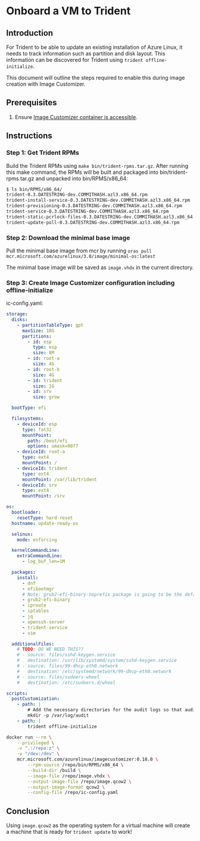 
# Onboard a VM to Trident

## Introduction

For Trident to be able to update an existing installation of Azure Linux, it needs to track information such as partition and disk layout.  This information can be discovered for Trident using `trident offline-initialize`.

This document will outline the steps required to enable this during image creation with Image Customizer.

## Prerequisites

1. Ensure [Image Customizer container is accessible](https://microsoft.github.io/azure-linux-image-tools/imagecustomizer/quick-start/quick-start.html).

## Instructions

### Step 1: Get Trident RPMs

Build the Trident RPMs using `make bin/trident-rpms.tar.gz`.  After running this make command, the RPMs will be built and packaged into bin/trident-rpms.tar.gz and unpacked into bin/RPMS/x86_64:

``` bash
$ ls bin/RPMS/x86_64/
trident-0.3.DATESTRING-dev.COMMITHASH.azl3.x86_64.rpm
trident-install-service-0.3.DATESTRING-dev.COMMITHASH.azl3.x86_64.rpm
trident-provisioning-0.3.DATESTRING-dev.COMMITHASH.azl3.x86_64.rpm
trident-service-0.3.DATESTRING-dev.COMMITHASH.azl3.x86_64.rpm
trident-static-pcrlock-files-0.3.DATESTRING-dev.COMMITHASH.azl3.x86_64.rpm
trident-update-poll-0.3.DATESTRING-dev.COMMITHASH.azl3.x86_64.rpm
```

### Step 2: Download the minimal base image

Pull the minimal base image from mcr by running `oras pull mcr.microsoft.com/azurelinux/3.0/image/minimal-os:latest`

The minimal base image will be saved as `image.vhdx` in the current directory.

### Step 3: Create Image Customizer configuration including offline-initialize

ic-config.yaml:
``` yaml
storage:
  disks:
    - partitionTableType: gpt
      maxSize: 10G
      partitions:
        - id: esp
          type: esp
          size: 8M
        - id: root-a
          size: 4G
        - id: root-b
          size: 4G
        - id: trident
          size: 1G
        - id: srv
          size: grow

  bootType: efi

  filesystems:
    - deviceId: esp
      type: fat32
      mountPoint:
        path: /boot/efi
        options: umask=0077
    - deviceId: root-a
      type: ext4
      mountPoint: /
    - deviceId: trident
      type: ext4
      mountPoint: /var/lib/trident
    - deviceId: srv
      type: ext4
      mountPoint: /srv

os:
  bootloader:
    resetType: hard-reset
  hostname: update-ready-os

  selinux:
    mode: enforcing

  kernelCommandLine:
    extraCommandLine:
      - log_buf_len=1M

  packages:
    install:
      - dnf
      - efibootmgr
      # Note: grub2-efi-binary-noprefix package is going to be the default grub package for azl3
      - grub2-efi-binary
      - iproute
      - iptables
      - jq
      - openssh-server
      - trident-service
      - vim

  additionalFiles:
    # TODO: DO WE NEED THIS??
    # - source: files/sshd-keygen.service
    #   destination: /usr/lib/systemd/system/sshd-keygen.service
    # - source: files/99-dhcp-eth0.network
    #   destination: /etc/systemd/network/99-dhcp-eth0.network
    # - source: files/sudoers-wheel
    #   destination: /etc/sudoers.d/wheel

scripts:
  postCustomization:
    - path: |
        # Add the necessary directories for the audit logs so that auditd can start
        mkdir -p /var/log/audit
    - path: |
        trident offline-initialize
```

``` bash
docker run --rm \
    --privileged \
    -v ".:/repo:z" \
    -v "/dev:/dev" \
    mcr.microsoft.com/azurelinux/imagecustomizer:0.18.0 \
        --rpm-source /repo/bin/RPMS/x86_64 \
        --build-dir /build \
        --image-file /repo/image.vhdx \
        --output-image-file /repo/image.qcow2 \
        --output-image-format qcow2 \
        --config-file /repo/ic-config.yaml
```

## Conclusion

Using `image.qcow2` as the operating system for a virtual machine will create a machine that is ready for `trident update` to work!